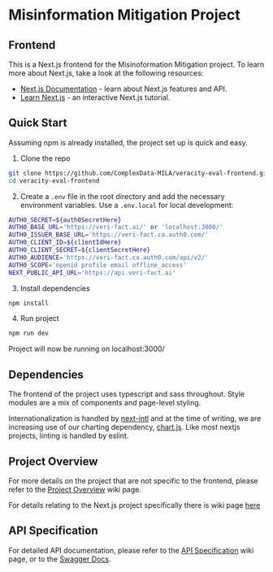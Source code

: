 # Misinformation Mitigation Project
## Frontend
This is a Next.js frontend for the Misinoformation Mitigation project. To learn more about Next.js, take a look at the following resources:

- [Next.js Documentation](https://nextjs.org/docs) - learn about Next.js features and API.
- [Learn Next.js](https://nextjs.org/learn) - an interactive Next.js tutorial.

## Quick Start
Assuming npm is already installed, the project set up is quick and easy.

1. Clone the repo
```bash
git clone https://github.com/ComplexData-MILA/veracity-eval-frontend.git
cd veracity-eval-frontend
```

2. Create a `.env` file in the root directory and add the necessary environment variables. Use a `.env.local` for local development:
```bash
AUTH0_SECRET=${auth0SecretHere}
AUTH0_BASE_URL='https://veri-fact.ai/' or 'localhost:3000/'
AUTH0_ISSUER_BASE_URL='https://veri-fact.ca.auth0.com/'
AUTH0_CLIENT_ID=${clientIdHere}
AUTH0_CLIENT_SECRET=${clientSecretHere}
AUTH0_AUDIENCE='https://veri-fact.ca.auth0.com/api/v2/'
AUTH0_SCOPE='openid profile email offline_access'
NEXT_PUBLIC_API_URL='https://api.veri-fact.ai'
```

3. Install dependencies
```bash
npm install
```

4. Run project
```bash
npm run dev
```

Project will now be running on localhost:3000/

## Dependencies
The frontend of the project uses typescript and sass throughout. Style modules are a mix of components and page-level styling.

Internationalization is handled by [next-intl](https://www.npmjs.com/package/next-intl) and at the time of writing, we are increasing use of our charting dependency, [chart.js](https://www.chartjs.org/). Like most nextjs projects, linting is handled by eslint.

## Project Overview

 For more details on the project that are not specific to the frontend, please refer to the [Project Overview](https://github.com/ComplexData-MILA/veracity-eval-backend/wiki/Project-Overview) wiki page.

 For details relating to the Next.js project specifically there is wiki page [here](https://github.com/ComplexData-MILA/veracity-eval-frontend/wiki/Project-Overview)

## API Specification

For detailed API documentation, please refer to the [API Specification](https://github.com/ComplexData-MILA/veracity-eval-backend/wiki/API-Specification) wiki page, or to the [Swagger Docs](https://api.veri-fact.ai/docs).


